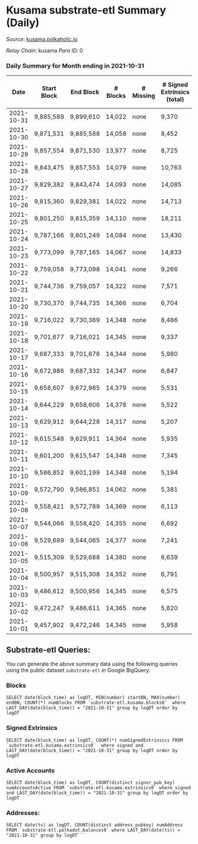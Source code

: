 # Kusama substrate-etl Summary (Daily)

_Source_: [kusama.polkaholic.io](https://kusama.polkaholic.io)

*Relay Chain*: kusama
*Para ID*: 0



### Daily Summary for Month ending in 2021-10-31


| Date | Start Block | End Block | # Blocks | # Missing | # Signed Extrinsics (total) | # Active Accounts | # Addresses with Balances | # Events | # Transfers | # XCM Transfers In | # XCM Transfers Out |
| ---- | ----------- | --------- | -------- | --------- | --------------------------- | ----------------- | ------------------------- | -------- | ----------- | ------------------ | ------------------- |
| 2021-10-31 | 9,885,589 | 9,899,610 | 14,022 | none  | 9,370 | 3,113 | 199,513 | 320,829 | 5,623 ($12,862,534.74) | 129 ($1,082,448.22) | 170 ($645,724.27) |
| 2021-10-30 | 9,871,531 | 9,885,588 | 14,058 | none  | 8,452 | 3,089 |  | 299,421 | 5,146 ($23,281,518.51) | 169 ($981,785.27) | 128 ($469,494.47) |
| 2021-10-29 | 9,857,554 | 9,871,530 | 13,977 | none  | 8,725 | 3,210 |  | 291,777 | 5,242 ($52,344,775.43) | 197 ($4,715,146.58) | 160 ($653,626.19) |
| 2021-10-28 | 9,843,475 | 9,857,553 | 14,079 | none  | 10,763 | 4,333 |  | 277,947 | 7,715 ($36,019,855.60) | 170 ($912,950.44) | 213 ($729,583.07) |
| 2021-10-27 | 9,829,382 | 9,843,474 | 14,093 | none  | 14,085 | 5,746 |  | 313,686 | 10,542 ($44,284,736.51) | 174 ($1,079,494.98) | 162 ($964,670.61) |
| 2021-10-26 | 9,815,360 | 9,829,381 | 14,022 | none  | 14,713 | 5,809 |  | 306,162 | 12,044 ($40,902,511.21) | 157 ($2,945,858.67) | 203 ($1,120,267.90) |
| 2021-10-25 | 9,801,250 | 9,815,359 | 14,110 | none  | 18,211 | 6,351 |  | 332,435 | 10,904 ($143,737,835.05) | 189 ($961,285.41) | 163 ($771,290.95) |
| 2021-10-24 | 9,787,166 | 9,801,249 | 14,084 | none  | 13,430 | 4,465 |  | 292,325 | 8,069 ($30,058,517.86) | 179 ($971,719.50) | 184 ($758,675.04) |
| 2021-10-23 | 9,773,099 | 9,787,165 | 14,067 | none  | 14,833 | 6,818 |  | 289,849 | 12,608 ($81,748,021.03) | 213 ($1,421,120.54) | 159 ($524,669.07) |
| 2021-10-22 | 9,759,058 | 9,773,098 | 14,041 | none  | 9,266 | 4,005 |  | 275,267 | 5,670 ($15,065,248.19) | 189 ($936,325.68) | 166 ($655,397.53) |
| 2021-10-21 | 9,744,736 | 9,759,057 | 14,322 | none  | 7,571 | 3,141 |  | 267,539 | 3,968 ($23,263,345.59) | 220 ($2,241,307.38) | 312 ($5,037,546.57) |
| 2021-10-20 | 9,730,370 | 9,744,735 | 14,366 | none  | 6,704 | 2,204 |  | 268,835 | 2,584 ($18,204,209.61) | 90 ($418,664.18) | 221 ($1,076,203.22) |
| 2021-10-19 | 9,716,022 | 9,730,369 | 14,348 | none  | 8,486 | 2,372 |  | 289,720 | 2,952 ($28,739,003.13) | 134 ($787,845.09) | 239 ($1,246,779.70) |
| 2021-10-18 | 9,701,677 | 9,716,021 | 14,345 | none  | 9,337 | 2,739 |  | 294,439 | 4,372 ($28,055,400.97) | 110 ($371,186.37) | 113 ($548,351.99) |
| 2021-10-17 | 9,687,333 | 9,701,676 | 14,344 | none  | 5,980 | 1,696 |  | 271,393 | 2,587 ($11,965,017.54) | 84 ($268,435.65) | 143 ($584,820.30) |
| 2021-10-16 | 9,672,986 | 9,687,332 | 14,347 | none  | 6,847 | 2,581 |  | 276,099 | 18,890 ($55,014,250.40) | 76 ($327,979.86) | 205 ($712,541.22) |
| 2021-10-15 | 9,658,607 | 9,672,985 | 14,379 | none  | 5,531 | 1,261 |  | 265,705 | 2,123 ($16,116,879.84) | 76 ($386,410.86) | 110 ($594,212.20) |
| 2021-10-14 | 9,644,229 | 9,658,606 | 14,378 | none  | 5,522 | 1,516 |  | 267,418 | 2,097 ($26,427,693.78) | 89 ($1,292,824.86) | 164 ($649,564.67) |
| 2021-10-13 | 9,629,912 | 9,644,228 | 14,317 | none  | 5,207 | 1,292 |  | 256,851 | 2,093 ($10,865,701.42) | 3 ($1,066.53) | 108 ($181,698.88) |
| 2021-10-12 | 9,615,548 | 9,629,911 | 14,364 | none  | 5,935 | 1,491 |  | 258,876 | 2,444 ($6,504,949.27) | 2 ($1,497.94) |   |
| 2021-10-11 | 9,601,200 | 9,615,547 | 14,348 | none  | 7,345 | 1,939 |  | 274,982 | 2,563 ($11,938,859.78) | 60 ($190,771.41) |   |
| 2021-10-10 | 9,586,852 | 9,601,199 | 14,348 | none  | 5,194 | 1,447 |  | 248,137 | 2,289 ($20,675,147.52) | 64 ($501,742.03) |   |
| 2021-10-09 | 9,572,790 | 9,586,851 | 14,062 | none  | 5,381 | 1,535 |  | 258,738 | 2,171 ($17,028,873.30) | 68 ($206,497.36) |   |
| 2021-10-08 | 9,558,421 | 9,572,789 | 14,369 | none  | 6,113 | 1,595 |  | 270,510 | 2,445 ($42,054,626.81) | 58 ($310,778.06) |   |
| 2021-10-07 | 9,544,066 | 9,558,420 | 14,355 | none  | 6,692 | 2,580 |  | 267,639 | 3,419 ($26,458,197.19) | 117 ($493,794.28) |   |
| 2021-10-06 | 9,529,689 | 9,544,065 | 14,377 | none  | 7,241 | 2,082 |  | 265,617 | 3,164 ($18,897,823.59) | 107 ($773,779.20) |   |
| 2021-10-05 | 9,515,309 | 9,529,688 | 14,380 | none  | 6,639 | 2,021 |  | 249,413 | 3,064 ($15,784,027.91) | 82 ($743,528.49) |   |
| 2021-10-04 | 9,500,957 | 9,515,308 | 14,352 | none  | 6,791 | 1,899 |  | 259,321 | 2,778 ($12,975,844.60) | 85 ($236,199.96) |   |
| 2021-10-03 | 9,486,612 | 9,500,956 | 14,345 | none  | 6,575 | 1,942 |  | 252,040 | 2,643 ($15,219,580.06) | 87 ($297,077.50) |   |
| 2021-10-02 | 9,472,247 | 9,486,611 | 14,365 | none  | 5,820 | 1,849 |  | 249,565 | 2,367 ($11,491,801.78) | 66 ($260,678.57) |   |
| 2021-10-01 | 9,457,902 | 9,472,246 | 14,345 | none  | 5,958 | 1,961 |  | 249,799 | 2,651 ($14,004,718.82) | 102 ($313,930.53) |   |

## Substrate-etl Queries:
You can generate the above summary data using the following queries using the public dataset `substrate-etl` in Google BigQuery:


### Blocks
```
SELECT date(block_time) as logDT, MIN(number) startBN, MAX(number) endBN, COUNT(*) numBlocks FROM `substrate-etl.kusama.blocks0`  where LAST_DAY(date(block_time)) = "2021-10-31" group by logDT order by logDT
```


### Signed Extrinsics
```
SELECT date(block_time) as logDT, COUNT(*) numSignedExtrinsics FROM `substrate-etl.kusama.extrinsics0`  where signed and LAST_DAY(date(block_time)) = "2021-10-31" group by logDT order by logDT
```


### Active Accounts
```
SELECT date(block_time) as logDT, COUNT(distinct signer_pub_key) numAccountsActive FROM `substrate-etl.kusama.extrinsics0` where signed and LAST_DAY(date(block_time)) = "2021-10-31" group by logDT order by logDT
```


### Addresses:
```
SELECT date(ts) as logDT, COUNT(distinct address_pubkey) numAddress FROM `substrate-etl.polkadot.balances0` where LAST_DAY(date(ts)) = "2021-10-31" group by logDT```

